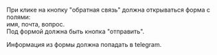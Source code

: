 При клике на кнопку "обратная связь" должна открываться форма с полями:   
имя, почта, вопрос.   
Под формой должна быть кнопка "отправить".  

Информация из формы должна попадать в telegram.